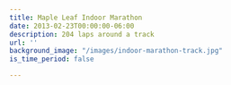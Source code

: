 ```yaml
---
title: Maple Leaf Indoor Marathon
date: 2013-02-23T00:00:00-06:00
description: 204 laps around a track
url: ''
background_image: "/images/indoor-marathon-track.jpg"
is_time_period: false

---
```

